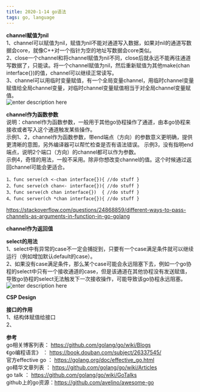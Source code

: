 ```yaml
---
title: 2020-1-14 go语法 
tags: go, language
---
```


**channel赋值为nil**   
1、channel可以赋值为nil，赋值为nil不能对通道写入数据，如果对nil的通道写数据会core，就像C++对一个指针为空的地址写数据会core类似。   
2、close一个channel和将channel赋值为nil不同，close后就永远不能再往通道写数据了，只能读。将一个channel赋值为nil，然后重新赋值为其他make(chan interface{})的值，channel可以继续正常读写。   
3、channel可以用临时变量赋值，有一个全局变量channel，用临时channel变量赋值给全局channel变量，对临时channel变量赋值相当于对全局channel变量赋值。   
![enter description here](./images/1579052148730.png)   

**channel作为函数参数**   
说明：channel作为函数参数，一般用于其他go协程操作了通道，由本go协程来接收或者写入这个通道触发某些操作。   
示例1、2，channel作为函数参数，带end端点（方向）的参数意义更明确，提供更清晰的意图，另外编译器可以帮忙检查是否有语法错误。
示例3，没有指明end端点，说明2个端口（方向）的channel都可以作为参数。   
示例4，奇怪的用法，一般不采用。除非你想改变channel的值。这个时候通过返回channel可能会更适合。   
``` golang    
1、func serve(ch <-chan interface{}){ //do stuff }   
2、func serve(ch chan<- interface{}){ //do stuff }   
3、func serve(ch chan interface{})  { //do stuff }   
4、func server(ch *chan interface{}){ //do stuff }   
```
https://stackoverflow.com/questions/24868859/different-ways-to-pass-channels-as-arguments-in-function-in-go-golang   

**channel作为返回值**   


**select的用法**   
1、select中有异常的case不一定会捕捉到，只要有一个case满足条件就可以继续运行（例如增加默认default的case）。   
2、如果没有case满足条件，那么某个case可能会永远阻塞下去，例如一个go协程的select中只有一个接收通道的case，但是该通道在其他协程没有发送赋值，导致go协程的select无法触发下一次接收操作，可能导致该go协程永远阻塞。   
![enter description here](./images/1579056537751.png)   

**CSP Design**   


**接口的作用**   
1、结构体赋值给接口   
2、   

**参考**  
  go相关博客列表： https://github.com/golang/go/wiki/Blogs     
《go编程语言》  ： https://book.douban.com/subject/26337545/   
官方effective go  ： https://golang.org/doc/effective_go.html   
go精华文章列表  ： https://github.com/golang/go/wiki/Articles    
go talk ：                 https://github.com/golang/go/wiki/GoTalks   
github上的go资源：https://github.com/avelino/awesome-go   


